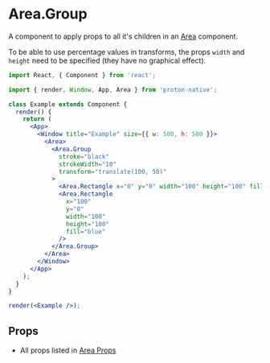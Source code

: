 # Area.Group

A component to apply props to all it's children in an [Area](component_APIs/area.md) component.

To be able to use percentage values in transforms, the props `width` and `height` need to be specified (they have no graphical effect).

```jsx
import React, { Component } from 'react';

import { render, Window, App, Area } from 'proton-native';

class Example extends Component {
  render() {
    return (
      <App>
        <Window title="Example" size={{ w: 500, h: 500 }}>
          <Area>
            <Area.Group
              stroke="black"
              strokeWidth="10"
              transform="translate(100, 50)"
            >
              <Area.Rectangle x="0" y="0" width="100" height="100" fill="red" />
              <Area.Rectangle
                x="100"
                y="0"
                width="100"
                height="100"
                fill="blue"
              />
            </Area.Group>
          </Area>
        </Window>
      </App>
    );
  }
}

render(<Example />);
```

## Props

- All props listed in [Area Props](component_APIs/area_props.md)
